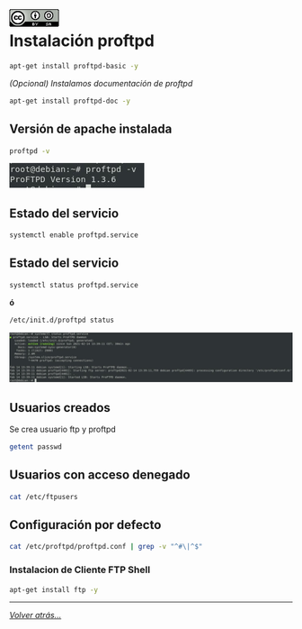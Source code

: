 <img src="../../imagenes/MI-LICENCIA88x31.png" style="float: left; margin-right: 10px;" />

# Instalación proftpd

```bash
apt-get install proftpd-basic -y
```

*(Opcional) Instalamos documentación de proftpd*

```bash
apt-get install proftpd-doc -y
```

## Versión de apache instalada

```bash
proftpd -v
```

![estadoServicio](../../imagenes/version.jpg)

## Estado del servicio

```bash
systemctl enable proftpd.service
```

## Estado del servicio

```bash
systemctl status proftpd.service
```

**ó**

```bash
/etc/init.d/proftpd status
```

![estadoServicio](../../imagenes/estadoServicio.jpg)

## Usuarios creados

Se crea usuario ftp y proftpd

```bash
getent passwd
```

## Usuarios con acceso denegado

```bash
cat /etc/ftpusers
```

## Configuración por defecto

```bash
cat /etc/proftpd/proftpd.conf | grep -v "^#\|^$"
```

### Instalacion de Cliente FTP Shell

```bash
apt-get install ftp -y
```

_________________________________________________
*[Volver atrás...](../../README.md)*